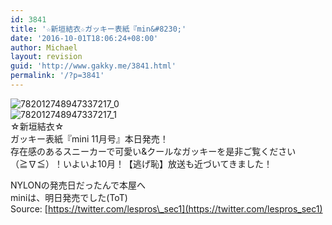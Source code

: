 ```yaml
---
id: 3841
title: '☆新垣結衣☆ガッキー表紙『min&#8230;'
date: '2016-10-01T18:06:24+08:00'
author: Michael
layout: revision
guid: 'http://www.gakky.me/3841.html'
permalink: '/?p=3841'
---
```


![782012748947337217_0](http://www.yui-aragaki.org/wp-content/uploads/2016/10/782012748947337217_0.jpg)  
![782012748947337217_1](http://www.yui-aragaki.org/wp-content/uploads/2016/10/782012748947337217_1.jpg)  
☆新垣結衣☆  
ガッキー表紙『mini 11月号』本日発売！  
存在感のあるスニーカーで可愛い&amp;クールなガッキーを是非ご覧ください（≧∇≦）！いよいよ10月！【逃げ恥】放送も近づいてきました！

NYLONの発売日だったんで本屋へ  
miniは、明日発売でした(ToT)  
Source: [https://twitter.com/lespros\_sec1](https://twitter.com/lespros_sec1)